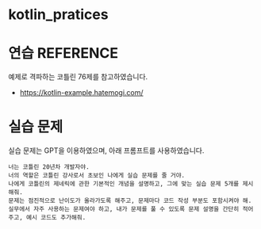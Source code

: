 # kotlin_pratices



# 연습 REFERENCE
예제로 격파하는 코틀린 76제를 참고하였습니다.
- https://kotlin-example.hatemogi.com/

# 실습 문제
실습 문제는 GPT을 이용하였으며, 아래 프롬프트를 사용하였습니다.

```
너는 코틀린 20년차 개발자야.
너의 역할은 코틀린 강사로서 초보인 나에게 실습 문제를 줄 거야.
나에게 코틀린의 제네릭에 관한 기본적인 개념을 설명하고, 그에 맞는 실습 문제 5개를 제시해줘.
문제는 점진적으로 난이도가 올라가도록 해주고, 문제마다 코드 작성 부분도 포함시켜야 해. 실무에서 자주 사용하는 문제여야 하고, 내가 문제를 풀 수 있도록 문제 설명을 간단히 적어주고, 예시 코드도 추가해줘.
```
